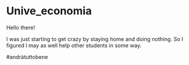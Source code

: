 # Unive_economia


Hello there!

I was just starting to get crazy by staying home and doing nothing.
So I figured I may as well help other students in some way.

#andràtuttobene
